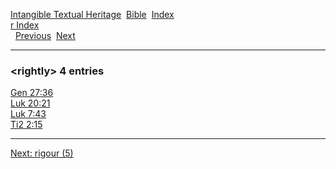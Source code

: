[Intangible Textual Heritage](../../index)  [Bible](../index) 
[Index](index)   
[r Index](_r_)  
  [Previous](c09546)  [Next](c09548) 

------------------------------------------------------------------------

### &lt;rightly&gt; 4 entries

[Gen 27:36](../kjv/gen027.htm#036)  
[Luk 20:21](../kjv/luk020.htm#021)  
[Luk 7:43](../kjv/luk007.htm#043)  
[Ti2 2:15](../kjv/ti2002.htm#015)  

------------------------------------------------------------------------

[Next: rigour (5)](c09548)
